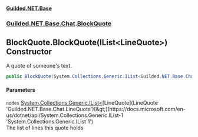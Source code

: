 
#### [Guilded.NET.Base](Guilded_NET_Base 'Guilded_NET_Base')
### [Guilded.NET.Base.Chat](Guilded_NET_Base#Guilded_NET_Base_Chat 'Guilded.NET.Base.Chat').[BlockQuote](BlockQuote 'Guilded.NET.Base.Chat.BlockQuote')
## BlockQuote.BlockQuote(IList&lt;LineQuote&gt;) Constructor
A quote of someone's text.  
```csharp
public BlockQuote(System.Collections.Generic.IList<Guilded.NET.Base.Chat.LineQuote> nodes);
```

#### Parameters
<a name='Guilded_NET_Base_Chat_BlockQuote_BlockQuote(System_Collections_Generic_IList_Guilded_NET_Base_Chat_LineQuote_)_nodes'></a>
`nodes` [System.Collections.Generic.IList&lt;](https://docs.microsoft.com/en-us/dotnet/api/System.Collections.Generic.IList-1 'System.Collections.Generic.IList`1')[LineQuote](LineQuote 'Guilded.NET.Base.Chat.LineQuote')[&gt;](https://docs.microsoft.com/en-us/dotnet/api/System.Collections.Generic.IList-1 'System.Collections.Generic.IList`1')  
The list of lines this quote holds
  
